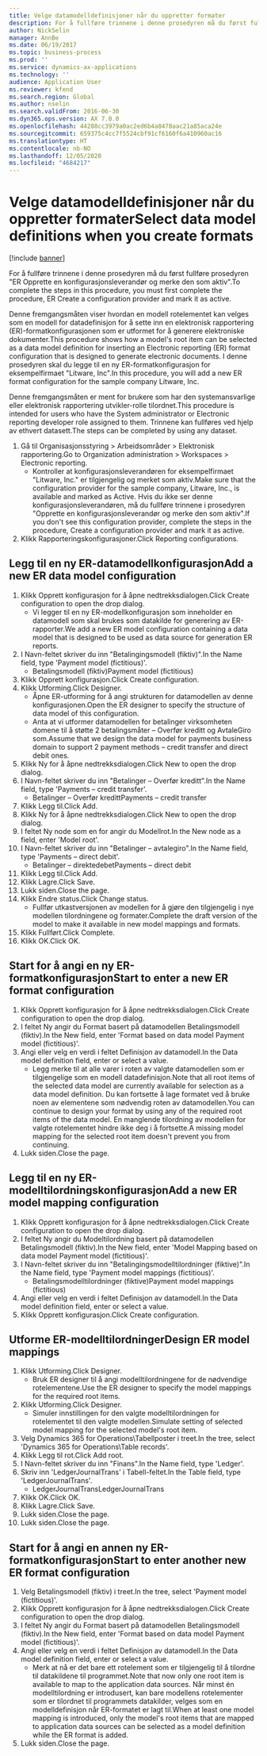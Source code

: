 ```yaml
---
title: Velge datamodelldefinisjoner når du oppretter formater
description: For å fullføre trinnene i denne prosedyren må du først fullføre prosedyren "ER Opprette en konfigurasjonsleverandør og merke den som aktiv".
author: NickSelin
manager: AnnBe
ms.date: 06/19/2017
ms.topic: business-process
ms.prod: ''
ms.service: dynamics-ax-applications
ms.technology: ''
audience: Application User
ms.reviewer: kfend
ms.search.region: Global
ms.author: nselin
ms.search.validFrom: 2016-06-30
ms.dyn365.ops.version: AX 7.0.0
ms.openlocfilehash: 44288cc3979a0ac2ed6b4a8478aac21a85aca24e
ms.sourcegitcommit: 659375c4cc7f5524cbf91cf6160f6a410960ac16
ms.translationtype: HT
ms.contentlocale: nb-NO
ms.lasthandoff: 12/05/2020
ms.locfileid: "4684217"
---
```

# <a name="select-data-model-definitions-when-you-create-formats"></a><span data-ttu-id="af7e1-103">Velge datamodelldefinisjoner når du oppretter formater</span><span class="sxs-lookup"><span data-stu-id="af7e1-103">Select data model definitions when you create formats</span></span>

[!include [banner](../../includes/banner.md)]

<span data-ttu-id="af7e1-104">For å fullføre trinnene i denne prosedyren må du først fullføre prosedyren "ER Opprette en konfigurasjonsleverandør og merke den som aktiv".</span><span class="sxs-lookup"><span data-stu-id="af7e1-104">To complete the steps in this procedure, you must first complete the procedure, ER Create a configuration provider and mark it as active.</span></span> 

<span data-ttu-id="af7e1-105">Denne fremgangsmåten viser hvordan en modell rotelementet kan velges som en modell for datadefinisjon for å sette inn en elektronisk rapportering (ER)-formatkonfigurasjonen som er utformet for å generere elektroniske dokumenter.</span><span class="sxs-lookup"><span data-stu-id="af7e1-105">This procedure shows how a model's root item can be selected as a data model definition for inserting an Electronic reporting (ER) format configuration that is designed to generate electronic documents.</span></span> <span data-ttu-id="af7e1-106">I denne prosedyren skal du legge til en ny ER-formatkonfigurasjon for eksempelfirmaet "Litware, Inc".</span><span class="sxs-lookup"><span data-stu-id="af7e1-106">In this procedure, you will add a new ER format configuration for the sample company Litware, Inc.</span></span> 

<span data-ttu-id="af7e1-107">Denne fremgangsmåten er ment for brukere som har den systemansvarlige eller elektronisk rapportering utvikler-rolle tilordnet.</span><span class="sxs-lookup"><span data-stu-id="af7e1-107">This procedure is intended for users who have the System administrator or Electronic reporting developer role assigned to them.</span></span> <span data-ttu-id="af7e1-108">Trinnene kan fullføres ved hjelp av ethvert datasett.</span><span class="sxs-lookup"><span data-stu-id="af7e1-108">The steps can be completed by using any dataset.</span></span>

1. <span data-ttu-id="af7e1-109">Gå til Organisasjonsstyring > Arbeidsområder > Elektronisk rapportering.</span><span class="sxs-lookup"><span data-stu-id="af7e1-109">Go to Organization administration > Workspaces > Electronic reporting.</span></span>
    * <span data-ttu-id="af7e1-110">Kontroller at konfigurasjonsleverandøren for eksempelfirmaet "Litware, Inc." er tilgjengelig og merket som aktiv.</span><span class="sxs-lookup"><span data-stu-id="af7e1-110">Make sure that the configuration provider for the sample company, Litware, Inc., is available and marked as Active.</span></span> <span data-ttu-id="af7e1-111">Hvis du ikke ser denne konfigurasjonsleverandøren, må du fullføre trinnene i prosedyren "Opprette en konfigurasjonsleverandør og merke den som aktiv".</span><span class="sxs-lookup"><span data-stu-id="af7e1-111">If you don't see this configuration provider, complete the steps in the procedure, Create a configuration provider and mark it as active.</span></span>  
2. <span data-ttu-id="af7e1-112">Klikk Rapporteringskonfigurasjoner.</span><span class="sxs-lookup"><span data-stu-id="af7e1-112">Click Reporting configurations.</span></span>

## <a name="add-a-new-er-data-model-configuration"></a><span data-ttu-id="af7e1-113">Legg til en ny ER-datamodellkonfigurasjon</span><span class="sxs-lookup"><span data-stu-id="af7e1-113">Add a new ER data model configuration</span></span>
1. <span data-ttu-id="af7e1-114">Klikk Opprett konfigurasjon for å åpne nedtrekksdialogen.</span><span class="sxs-lookup"><span data-stu-id="af7e1-114">Click Create configuration to open the drop dialog.</span></span>
    * <span data-ttu-id="af7e1-115">Vi legger til en ny ER-modellkonfigurasjon som inneholder en datamodell som skal brukes som datakilde for generering av ER-rapporter.</span><span class="sxs-lookup"><span data-stu-id="af7e1-115">We add a new ER model configuration containing a data model that is designed to be used as data source for generation ER reports.</span></span>  
2. <span data-ttu-id="af7e1-116">I Navn-feltet skriver du inn "Betalingingsmodell (fiktiv)".</span><span class="sxs-lookup"><span data-stu-id="af7e1-116">In the Name field, type 'Payment model (fictitious)'.</span></span>
    * <span data-ttu-id="af7e1-117">Betalingsmodell (fiktiv)</span><span class="sxs-lookup"><span data-stu-id="af7e1-117">Payment model (fictitious)</span></span>  
3. <span data-ttu-id="af7e1-118">Klikk Opprett konfigurasjon.</span><span class="sxs-lookup"><span data-stu-id="af7e1-118">Click Create configuration.</span></span>
4. <span data-ttu-id="af7e1-119">Klikk Utforming.</span><span class="sxs-lookup"><span data-stu-id="af7e1-119">Click Designer.</span></span>
    * <span data-ttu-id="af7e1-120">Åpne ER-utforming for å angi strukturen for datamodellen av denne konfigurasjonen.</span><span class="sxs-lookup"><span data-stu-id="af7e1-120">Open the ER designer to specify the structure of data model of this configuration.</span></span>  
    * <span data-ttu-id="af7e1-121">Anta at vi utformer datamodellen for betalinger virksomheten domene til å støtte 2 betalingsmåter – Overfør kreditt og AvtaleGiro som.</span><span class="sxs-lookup"><span data-stu-id="af7e1-121">Assume that we design the data model for payments business domain to support 2 payment methods – credit transfer and direct debit ones.</span></span>  
5. <span data-ttu-id="af7e1-122">Klikk Ny for å åpne nedtrekksdialogen.</span><span class="sxs-lookup"><span data-stu-id="af7e1-122">Click New to open the drop dialog.</span></span>
6. <span data-ttu-id="af7e1-123">I Navn-feltet skriver du inn "Betalinger – Overfør kreditt".</span><span class="sxs-lookup"><span data-stu-id="af7e1-123">In the Name field, type 'Payments – credit transfer'.</span></span>
    * <span data-ttu-id="af7e1-124">Betalinger – Overfør kreditt</span><span class="sxs-lookup"><span data-stu-id="af7e1-124">Payments – credit transfer</span></span>  
7. <span data-ttu-id="af7e1-125">Klikk Legg til.</span><span class="sxs-lookup"><span data-stu-id="af7e1-125">Click Add.</span></span>
8. <span data-ttu-id="af7e1-126">Klikk Ny for å åpne nedtrekksdialogen.</span><span class="sxs-lookup"><span data-stu-id="af7e1-126">Click New to open the drop dialog.</span></span>
9. <span data-ttu-id="af7e1-127">I feltet Ny node som en for angir du Modellrot.</span><span class="sxs-lookup"><span data-stu-id="af7e1-127">In the New node as a field, enter 'Model root'.</span></span>
10. <span data-ttu-id="af7e1-128">I Navn-feltet skriver du inn "Betalinger – avtalegiro".</span><span class="sxs-lookup"><span data-stu-id="af7e1-128">In the Name field, type 'Payments – direct debit'.</span></span>
    * <span data-ttu-id="af7e1-129">Betalinger – direktedebet</span><span class="sxs-lookup"><span data-stu-id="af7e1-129">Payments – direct debit</span></span>  
11. <span data-ttu-id="af7e1-130">Klikk Legg til.</span><span class="sxs-lookup"><span data-stu-id="af7e1-130">Click Add.</span></span>
12. <span data-ttu-id="af7e1-131">Klikk Lagre.</span><span class="sxs-lookup"><span data-stu-id="af7e1-131">Click Save.</span></span>
13. <span data-ttu-id="af7e1-132">Lukk siden.</span><span class="sxs-lookup"><span data-stu-id="af7e1-132">Close the page.</span></span>
14. <span data-ttu-id="af7e1-133">Klikk Endre status.</span><span class="sxs-lookup"><span data-stu-id="af7e1-133">Click Change status.</span></span>
    * <span data-ttu-id="af7e1-134">Fullfør utkastversjonen av modellen for å gjøre den tilgjengelig i nye modellen tilordningene og formater.</span><span class="sxs-lookup"><span data-stu-id="af7e1-134">Complete the draft version of the model to make it available in new model mappings and formats.</span></span>  
15. <span data-ttu-id="af7e1-135">Klikk Fullført.</span><span class="sxs-lookup"><span data-stu-id="af7e1-135">Click Complete.</span></span>
16. <span data-ttu-id="af7e1-136">Klikk OK.</span><span class="sxs-lookup"><span data-stu-id="af7e1-136">Click OK.</span></span>

## <a name="start-to-enter-a-new-er-format-configuration"></a><span data-ttu-id="af7e1-137">Start for å angi en ny ER-formatkonfigurasjon</span><span class="sxs-lookup"><span data-stu-id="af7e1-137">Start to enter a new ER format configuration</span></span>
1. <span data-ttu-id="af7e1-138">Klikk Opprett konfigurasjon for å åpne nedtrekksdialogen.</span><span class="sxs-lookup"><span data-stu-id="af7e1-138">Click Create configuration to open the drop dialog.</span></span>
2. <span data-ttu-id="af7e1-139">I feltet Ny angir du Format basert på datamodellen Betalingsmodell (fiktiv).</span><span class="sxs-lookup"><span data-stu-id="af7e1-139">In the New field, enter 'Format based on data model Payment model (fictitious)'.</span></span>
3. <span data-ttu-id="af7e1-140">Angi eller velg en verdi i feltet Definisjon av datamodell.</span><span class="sxs-lookup"><span data-stu-id="af7e1-140">In the Data model definition field, enter or select a value.</span></span>
    * <span data-ttu-id="af7e1-141">Legg merke til at alle varer i roten av valgte datamodellen som er tilgjengelige som en modell datadefinisjon.</span><span class="sxs-lookup"><span data-stu-id="af7e1-141">Note that all root items of the selected data model are currently available for selection as a data model definition.</span></span> <span data-ttu-id="af7e1-142">Du kan fortsette å lage formatet ved å bruke noen av elementene som nødvendig roten av datamodellen.</span><span class="sxs-lookup"><span data-stu-id="af7e1-142">You can continue to design your format by using any of the required root items of the data model.</span></span> <span data-ttu-id="af7e1-143">En manglende tilordning av modellen for valgte rotelementet hindre ikke deg i å fortsette.</span><span class="sxs-lookup"><span data-stu-id="af7e1-143">A missing model mapping for the selected root item doesn't prevent you from continuing.</span></span>  
4. <span data-ttu-id="af7e1-144">Lukk siden.</span><span class="sxs-lookup"><span data-stu-id="af7e1-144">Close the page.</span></span>

## <a name="add-a-new-er-model-mapping-configuration"></a><span data-ttu-id="af7e1-145">Legg til en ny ER-modelltilordningskonfigurasjon</span><span class="sxs-lookup"><span data-stu-id="af7e1-145">Add a new ER model mapping configuration</span></span>
1. <span data-ttu-id="af7e1-146">Klikk Opprett konfigurasjon for å åpne nedtrekksdialogen.</span><span class="sxs-lookup"><span data-stu-id="af7e1-146">Click Create configuration to open the drop dialog.</span></span>
2. <span data-ttu-id="af7e1-147">I feltet Ny angir du Modeltilordning basert på datamodellen Betalingsmodell (fiktiv).</span><span class="sxs-lookup"><span data-stu-id="af7e1-147">In the New field, enter 'Model Mapping based on data model Payment model (fictitious)'.</span></span>
3. <span data-ttu-id="af7e1-148">I Navn-feltet skriver du inn "Betalingingsmodelltilordninger (fiktive)".</span><span class="sxs-lookup"><span data-stu-id="af7e1-148">In the Name field, type 'Payment model mappings (fictitious)'.</span></span>
    * <span data-ttu-id="af7e1-149">Betalingsmodelltilordninger (fiktive)</span><span class="sxs-lookup"><span data-stu-id="af7e1-149">Payment model mappings (fictitious)</span></span>  
4. <span data-ttu-id="af7e1-150">Angi eller velg en verdi i feltet Definisjon av datamodell.</span><span class="sxs-lookup"><span data-stu-id="af7e1-150">In the Data model definition field, enter or select a value.</span></span>
5. <span data-ttu-id="af7e1-151">Klikk Opprett konfigurasjon.</span><span class="sxs-lookup"><span data-stu-id="af7e1-151">Click Create configuration.</span></span>

## <a name="design-er-model-mappings"></a><span data-ttu-id="af7e1-152">Utforme ER-modelltilordninger</span><span class="sxs-lookup"><span data-stu-id="af7e1-152">Design ER model mappings</span></span>
1. <span data-ttu-id="af7e1-153">Klikk Utforming.</span><span class="sxs-lookup"><span data-stu-id="af7e1-153">Click Designer.</span></span>
    * <span data-ttu-id="af7e1-154">Bruk ER designer til å angi modelltilordningene for de nødvendige rotelementene.</span><span class="sxs-lookup"><span data-stu-id="af7e1-154">Use the ER designer to specify the model mappings for the required root items.</span></span>  
2. <span data-ttu-id="af7e1-155">Klikk Utforming.</span><span class="sxs-lookup"><span data-stu-id="af7e1-155">Click Designer.</span></span>
    * <span data-ttu-id="af7e1-156">Simuler innstillingen for den valgte modelltilordningen for rotelementet til den valgte modellen.</span><span class="sxs-lookup"><span data-stu-id="af7e1-156">Simulate setting of selected model mapping for the selected model's root item.</span></span>  
3. <span data-ttu-id="af7e1-157">Velg Dynamics 365 for Operations\Tabellposter i treet.</span><span class="sxs-lookup"><span data-stu-id="af7e1-157">In the tree, select 'Dynamics 365 for Operations\Table records'.</span></span>
4. <span data-ttu-id="af7e1-158">Klikk Legg til rot.</span><span class="sxs-lookup"><span data-stu-id="af7e1-158">Click Add root.</span></span>
5. <span data-ttu-id="af7e1-159">I Navn-feltet skriver du inn "Finans".</span><span class="sxs-lookup"><span data-stu-id="af7e1-159">In the Name field, type 'Ledger'.</span></span>
6. <span data-ttu-id="af7e1-160">Skriv inn 'LedgerJournalTrans' i Tabell-feltet.</span><span class="sxs-lookup"><span data-stu-id="af7e1-160">In the Table field, type 'LedgerJournalTrans'.</span></span>
    * <span data-ttu-id="af7e1-161">LedgerJournalTrans</span><span class="sxs-lookup"><span data-stu-id="af7e1-161">LedgerJournalTrans</span></span>  
7. <span data-ttu-id="af7e1-162">Klikk OK.</span><span class="sxs-lookup"><span data-stu-id="af7e1-162">Click OK.</span></span>
8. <span data-ttu-id="af7e1-163">Klikk Lagre.</span><span class="sxs-lookup"><span data-stu-id="af7e1-163">Click Save.</span></span>
9. <span data-ttu-id="af7e1-164">Lukk siden.</span><span class="sxs-lookup"><span data-stu-id="af7e1-164">Close the page.</span></span>
10. <span data-ttu-id="af7e1-165">Lukk siden.</span><span class="sxs-lookup"><span data-stu-id="af7e1-165">Close the page.</span></span>

## <a name="start-to-enter-another-new-er-format-configuration"></a><span data-ttu-id="af7e1-166">Start for å angi en annen ny ER-formatkonfigurasjon</span><span class="sxs-lookup"><span data-stu-id="af7e1-166">Start to enter another new ER format configuration</span></span>
1. <span data-ttu-id="af7e1-167">Velg Betalingsmodell (fiktiv) i treet.</span><span class="sxs-lookup"><span data-stu-id="af7e1-167">In the tree, select 'Payment model (fictitious)'.</span></span>
2. <span data-ttu-id="af7e1-168">Klikk Opprett konfigurasjon for å åpne nedtrekksdialogen.</span><span class="sxs-lookup"><span data-stu-id="af7e1-168">Click Create configuration to open the drop dialog.</span></span>
3. <span data-ttu-id="af7e1-169">I feltet Ny angir du Format basert på datamodellen Betalingsmodell (fiktiv).</span><span class="sxs-lookup"><span data-stu-id="af7e1-169">In the New field, enter 'Format based on data model Payment model (fictitious)'.</span></span>
4. <span data-ttu-id="af7e1-170">Angi eller velg en verdi i feltet Definisjon av datamodell.</span><span class="sxs-lookup"><span data-stu-id="af7e1-170">In the Data model definition field, enter or select a value.</span></span>
    * <span data-ttu-id="af7e1-171">Merk at nå er det bare ett rotelement som er tilgjengelig til å tilordne til datakildene til programmet.</span><span class="sxs-lookup"><span data-stu-id="af7e1-171">Note that now only one root item is available to map to the application data sources.</span></span> <span data-ttu-id="af7e1-172">Når minst én modelltilordning er introdusert, kan bare modellens rotelementer som er tilordnet til programmets datakilder, velges som en modelldefinisjon når ER-formatet er lagt til.</span><span class="sxs-lookup"><span data-stu-id="af7e1-172">When at least one model mapping is introduced, only the model's root items that are mapped to application data sources can be selected as a model definition while the ER format is added.</span></span>   
5. <span data-ttu-id="af7e1-173">Lukk siden.</span><span class="sxs-lookup"><span data-stu-id="af7e1-173">Close the page.</span></span>

